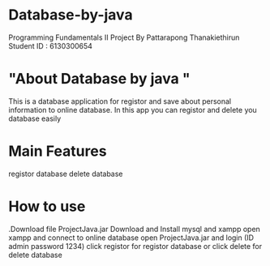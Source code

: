 # Database-by-java
Programming Fundamentals II Project By Pattarapong Thanakiethirun Student ID : 6130300654

# "About Database by java "
This is a database application for registor and save about personal information to online database.
In this app you can registor and delete you database easily 

# Main Features
registor database 
delete database

# How to use
.Download file ProjectJava.jar
Download and Install mysql and xampp
open xampp and connect to online database 
open  ProjectJava.jar and login (ID admin password 1234)
click registor for registor database or click delete for delete database
